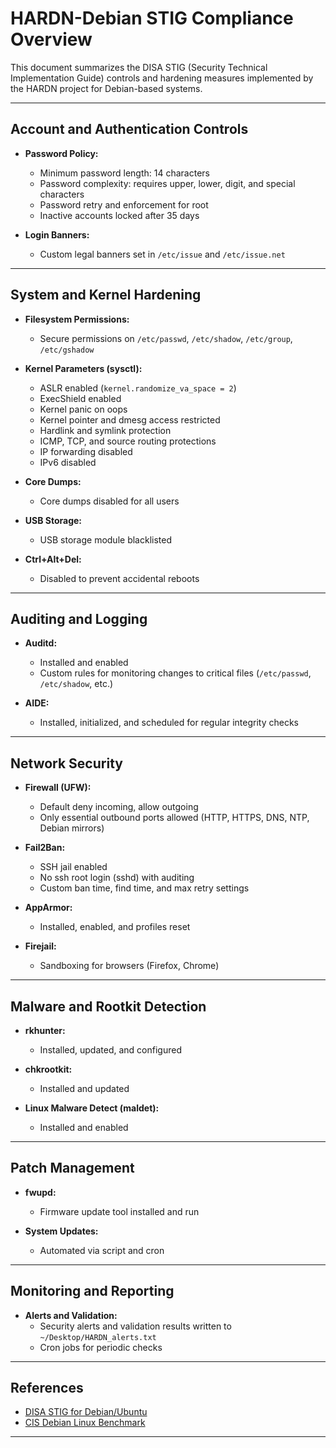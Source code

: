 # HARDN-Debian STIG Compliance Overview

This document summarizes the DISA STIG (Security Technical Implementation Guide) controls and hardening measures implemented by the HARDN project for Debian-based systems.

---

## Account and Authentication Controls

- **Password Policy:**  
  - Minimum password length: 14 characters  
  - Password complexity: requires upper, lower, digit, and special characters  
  - Password retry and enforcement for root  
  - Inactive accounts locked after 35 days

- **Login Banners:**  
  - Custom legal banners set in `/etc/issue` and `/etc/issue.net`

---

## System and Kernel Hardening

- **Filesystem Permissions:**  
  - Secure permissions on `/etc/passwd`, `/etc/shadow`, `/etc/group`, `/etc/gshadow`

- **Kernel Parameters (sysctl):**  
  - ASLR enabled (`kernel.randomize_va_space = 2`)
  - ExecShield enabled
  - Kernel panic on oops
  - Kernel pointer and dmesg access restricted
  - Hardlink and symlink protection
  - ICMP, TCP, and source routing protections
  - IP forwarding disabled
  - IPv6 disabled

- **Core Dumps:**  
  - Core dumps disabled for all users

- **USB Storage:**  
  - USB storage module blacklisted

- **Ctrl+Alt+Del:**  
  - Disabled to prevent accidental reboots

---

## Auditing and Logging

- **Auditd:**  
  - Installed and enabled
  - Custom rules for monitoring changes to critical files (`/etc/passwd`, `/etc/shadow`, etc.)

- **AIDE:**  
  - Installed, initialized, and scheduled for regular integrity checks

---

## Network Security

- **Firewall (UFW):**  
  - Default deny incoming, allow outgoing  
  - Only essential outbound ports allowed (HTTP, HTTPS, DNS, NTP, Debian mirrors)

- **Fail2Ban:**  
  - SSH jail enabled  
  - No ssh root login (sshd) with auditing
  - Custom ban time, find time, and max retry settings

- **AppArmor:**  
  - Installed, enabled, and profiles reset

- **Firejail:**  
  - Sandboxing for browsers (Firefox, Chrome)

---

## Malware and Rootkit Detection

- **rkhunter:**  
  - Installed, updated, and configured

- **chkrootkit:**  
  - Installed and updated

- **Linux Malware Detect (maldet):**  
  - Installed and enabled

---

## Patch Management

- **fwupd:**  
  - Firmware update tool installed and run

- **System Updates:**  
  - Automated via script and cron

---

## Monitoring and Reporting

- **Alerts and Validation:**  
  - Security alerts and validation results written to `~/Desktop/HARDN_alerts.txt`
  - Cron jobs for periodic checks

---

## References

- [DISA STIG for Debian/Ubuntu](https://public.cyber.mil/stigs/downloads/)
- [CIS Debian Linux Benchmark](https://www.cisecurity.org/benchmark/debian_linux)

---